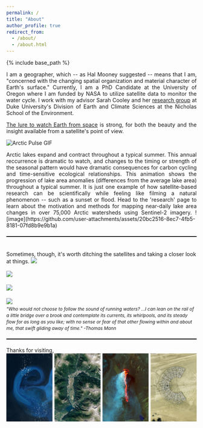 ```yaml
---
permalink: /
title: "About"
author_profile: true
redirect_from: 
  - /about/
  - /about.html
---
```


{% include base_path %}
<p align="justify">
I am a geographer, which -- as Hal Mooney suggested -- means that I am, "concerned with the changing spatial organization and material character of Earth's surface." Currently, I am a PhD Candidate at the University of Oregon where I am funded by NASA to utilize satellite data to monitor the water cycle. I work with my advisor Sarah Cooley and her <a href="https://sites.duke.edu/coollab/" target="_blank">research group</a> at Duke University's Division of Earth and Climate Sciences at the Nicholas School of the Environment.</p>

<p align="justify">
<span style="font-size:1.0em;"><a href="/files/Earth-from-Space.pdf"> The lure to watch Earth from space</a> is strong, for both the beauty and the insight available from a satellite's point of view. </span></p>

<img src="/images/anom_z_12_circle.gif" alt="Arctic Pulse GIF">

<p align="justify"><span style="font-size:1.0em;"> Arctic lakes expand and contract throughout a typical summer. This annual reccurrence is dramatic to watch, and changes to the timing or strength of the seasonal pattern would have dramatic consequences for carbon cycling and time-sensitive ecological relationships. This animation shows the progression of lake area anomalies (differences from the average lake area) throughout a typical summer. It is just one example of how satellite-based research can be scientifically while feeling like filming a natural phenomenon -- such as a sunset or flood. Head to the 'research' page to learn about the motivation and methods for mapping near-daily lake area changes in over 75,000 Arctic watersheds using Sentinel-2 imagery. ![image](https://github.com/user-attachments/assets/20bc2516-8ec7-4fb5-8181-07fd8b9e9b1a)
</span>
</p>

<hr style="height: 2px; background-color: black; border: none; margin: 20px 0;">
<br/>
<span style="font-size:1.0em;"> Sometimes, though, it's worth ditching the satellites and taking a closer look at things.</span>
<img src= '/images/chile/confluence_BW1.jpg'>
<br/><br/>
<img src='/images/sweetCreekBanner2.jpg' > 
<br/><br/>
<img src='/images/AlaskaBasin2.jpg' > 
<br/><br/>
<img src='/images/rioFigueroabanner.jpg' > 
<br/>
<span style="font-size:0.85em;"><em>"Who would not choose to follow the sound of running waters? ...I can lean on the rail of a little bridge over a brook and contemplate its currents, its whirlpools, and its steady flow for as long as you like; with no sense or fear of that other flowing within and about me, that swift gliding away of time." -Thomas Mann</em> 
</span>
<hr style="height: 2px; background-color: black; border: none; margin: 20px 0;">
Thanks for visiting,<br/>
<img src="/images/Eric.png" style="display: block; margin: 0; padding: 0;">
